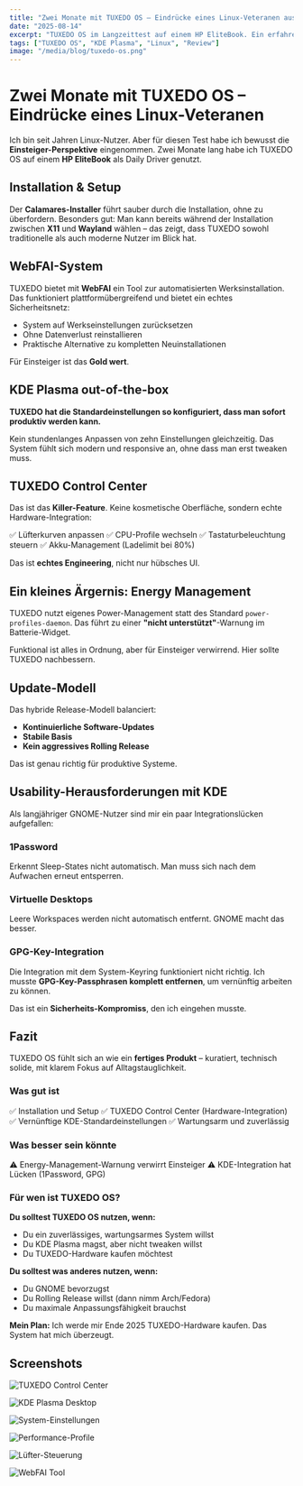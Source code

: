 ```yaml
---
title: "Zwei Monate mit TUXEDO OS – Eindrücke eines Linux-Veteranen aus Einsteiger-Perspektive"
date: "2025-08-14"
excerpt: "TUXEDO OS im Langzeittest auf einem HP EliteBook. Ein erfahrener Linux-Nutzer nimmt bewusst die Einsteiger-Perspektive ein."
tags: ["TUXEDO OS", "KDE Plasma", "Linux", "Review"]
image: "/media/blog/tuxedo-os.png"
---
```


# Zwei Monate mit TUXEDO OS – Eindrücke eines Linux-Veteranen

Ich bin seit Jahren Linux-Nutzer. Aber für diesen Test habe ich bewusst die **Einsteiger-Perspektive** eingenommen. Zwei Monate lang habe ich TUXEDO OS auf einem **HP EliteBook** als Daily Driver genutzt.

## Installation & Setup

Der **Calamares-Installer** führt sauber durch die Installation, ohne zu überfordern. Besonders gut: Man kann bereits während der Installation zwischen **X11** und **Wayland** wählen – das zeigt, dass TUXEDO sowohl traditionelle als auch moderne Nutzer im Blick hat.

## WebFAI-System

TUXEDO bietet mit **WebFAI** ein Tool zur automatisierten Werksinstallation. Das funktioniert plattformübergreifend und bietet ein echtes Sicherheitsnetz:

- System auf Werkseinstellungen zurücksetzen
- Ohne Datenverlust reinstallieren
- Praktische Alternative zu kompletten Neuinstallationen

Für Einsteiger ist das **Gold wert**.

## KDE Plasma out-of-the-box

**TUXEDO hat die Standardeinstellungen so konfiguriert, dass man sofort produktiv werden kann.**

Kein stundenlanges Anpassen von zehn Einstellungen gleichzeitig. Das System fühlt sich modern und responsive an, ohne dass man erst tweaken muss.

## TUXEDO Control Center

Das ist das **Killer-Feature**. Keine kosmetische Oberfläche, sondern echte Hardware-Integration:

✅ Lüfterkurven anpassen
✅ CPU-Profile wechseln
✅ Tastaturbeleuchtung steuern
✅ Akku-Management (Ladelimit bei 80%)

Das ist **echtes Engineering**, nicht nur hübsches UI.

## Ein kleines Ärgernis: Energy Management

TUXEDO nutzt eigenes Power-Management statt des Standard `power-profiles-daemon`. Das führt zu einer **"nicht unterstützt"**-Warnung im Batterie-Widget.

Funktional ist alles in Ordnung, aber für Einsteiger verwirrend. Hier sollte TUXEDO nachbessern.

## Update-Modell

Das hybride Release-Modell balanciert:

- **Kontinuierliche Software-Updates**
- **Stabile Basis**
- **Kein aggressives Rolling Release**

Das ist genau richtig für produktive Systeme.

## Usability-Herausforderungen mit KDE

Als langjähriger GNOME-Nutzer sind mir ein paar Integrationslücken aufgefallen:

### 1Password
Erkennt Sleep-States nicht automatisch. Man muss sich nach dem Aufwachen erneut entsperren.

### Virtuelle Desktops
Leere Workspaces werden nicht automatisch entfernt. GNOME macht das besser.

### GPG-Key-Integration
Die Integration mit dem System-Keyring funktioniert nicht richtig. Ich musste **GPG-Key-Passphrasen komplett entfernen**, um vernünftig arbeiten zu können.

Das ist ein **Sicherheits-Kompromiss**, den ich eingehen musste.

## Fazit

TUXEDO OS fühlt sich an wie ein **fertiges Produkt** – kuratiert, technisch solide, mit klarem Fokus auf Alltagstauglichkeit.

### Was gut ist
✅ Installation und Setup
✅ TUXEDO Control Center (Hardware-Integration)
✅ Vernünftige KDE-Standardeinstellungen
✅ Wartungsarm und zuverlässig

### Was besser sein könnte
⚠️ Energy-Management-Warnung verwirrt Einsteiger
⚠️ KDE-Integration hat Lücken (1Password, GPG)

### Für wen ist TUXEDO OS?

**Du solltest TUXEDO OS nutzen, wenn:**
- Du ein zuverlässiges, wartungsarmes System willst
- Du KDE Plasma magst, aber nicht tweaken willst
- Du TUXEDO-Hardware kaufen möchtest

**Du solltest was anderes nutzen, wenn:**
- Du GNOME bevorzugst
- Du Rolling Release willst (dann nimm Arch/Fedora)
- Du maximale Anpassungsfähigkeit brauchst

**Mein Plan:** Ich werde mir Ende 2025 TUXEDO-Hardware kaufen. Das System hat mich überzeugt.

## Screenshots

![TUXEDO Control Center](/media/blog/tuxedo-2.webp)

![KDE Plasma Desktop](/media/blog/tuxedo-3.webp)

![System-Einstellungen](/media/blog/tuxedo-4.webp)

![Performance-Profile](/media/blog/tuxedo-5.webp)

![Lüfter-Steuerung](/media/blog/tuxedo-6.webp)

![WebFAI Tool](/media/blog/tuxedo-7.webp)
